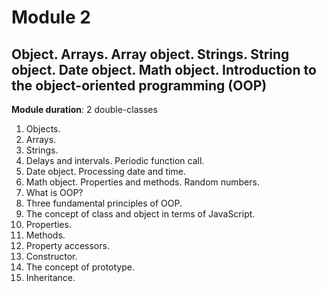 # Module 2

## Object. Arrays. Array object. Strings. String object. Date object. Math object. Introduction to the object-oriented programming (OOP)

**Module duration**: 2 double-classes

1. Objects.
2. Arrays.
3. Strings.
4. Delays and intervals. Periodic function call.
5. Date object. Processing date and time.
6. Math object. Properties and methods. Random numbers.
7. What is OOP?
8. Three fundamental principles of OOP.
9. The concept of class and object in terms of JavaScript.
10. Properties.
11. Methods.
12. Property accessors.
13. Constructor.
14. The concept of prototype.
15. Inheritance.
